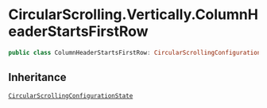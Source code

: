 # CircularScrolling.Vertically.ColumnHeaderStartsFirstRow

``` swift
public class ColumnHeaderStartsFirstRow: CircularScrollingConfigurationState 
```

## Inheritance

[`CircularScrollingConfigurationState`](/CircularScrollingConfigurationState)

